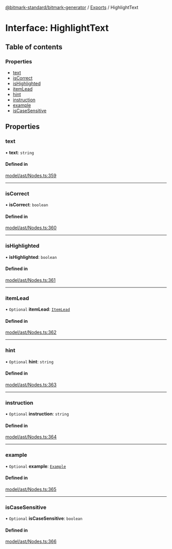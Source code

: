 [@bitmark-standard/bitmark-generator](../API.md) / [Exports](../modules.md) / HighlightText

# Interface: HighlightText

## Table of contents

### Properties

- [text](HighlightText.md#text)
- [isCorrect](HighlightText.md#isCorrect)
- [isHighlighted](HighlightText.md#isHighlighted)
- [itemLead](HighlightText.md#itemLead)
- [hint](HighlightText.md#hint)
- [instruction](HighlightText.md#instruction)
- [example](HighlightText.md#example)
- [isCaseSensitive](HighlightText.md#isCaseSensitive)

## Properties

### text

• **text**: `string`

#### Defined in

[model/ast/Nodes.ts:359](https://github.com/getMoreBrain/bitmark-generator/blob/ccb191f/src/model/ast/Nodes.ts#L359)

___

### isCorrect

• **isCorrect**: `boolean`

#### Defined in

[model/ast/Nodes.ts:360](https://github.com/getMoreBrain/bitmark-generator/blob/ccb191f/src/model/ast/Nodes.ts#L360)

___

### isHighlighted

• **isHighlighted**: `boolean`

#### Defined in

[model/ast/Nodes.ts:361](https://github.com/getMoreBrain/bitmark-generator/blob/ccb191f/src/model/ast/Nodes.ts#L361)

___

### itemLead

• `Optional` **itemLead**: [`ItemLead`](ItemLead.md)

#### Defined in

[model/ast/Nodes.ts:362](https://github.com/getMoreBrain/bitmark-generator/blob/ccb191f/src/model/ast/Nodes.ts#L362)

___

### hint

• `Optional` **hint**: `string`

#### Defined in

[model/ast/Nodes.ts:363](https://github.com/getMoreBrain/bitmark-generator/blob/ccb191f/src/model/ast/Nodes.ts#L363)

___

### instruction

• `Optional` **instruction**: `string`

#### Defined in

[model/ast/Nodes.ts:364](https://github.com/getMoreBrain/bitmark-generator/blob/ccb191f/src/model/ast/Nodes.ts#L364)

___

### example

• `Optional` **example**: [`Example`](../modules.md#Example)

#### Defined in

[model/ast/Nodes.ts:365](https://github.com/getMoreBrain/bitmark-generator/blob/ccb191f/src/model/ast/Nodes.ts#L365)

___

### isCaseSensitive

• `Optional` **isCaseSensitive**: `boolean`

#### Defined in

[model/ast/Nodes.ts:366](https://github.com/getMoreBrain/bitmark-generator/blob/ccb191f/src/model/ast/Nodes.ts#L366)
